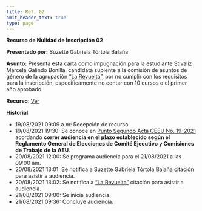 ```yaml
---
title: Ref. 02
omit_header_text: true
type: page
---
```


**Recurso de Nulidad de Inscripción 02**

**Presentado por:** Suzette Gabriela Tórtola Balaña

**Asunto:** Presenta esta carta como impugnación para la estudiante Stivaliz Marcela Galindo Bonilla,
candidata suplente a la comisión de asuntos de género de la agrupación [“La Revuelta”](/agrupaciones/la-revuelta), por no cumplir con los requisitos para la inscripción, específicamente no contar con 10 cursos o el primer año aprobado. 

**Recurso**: [Ver](https://drive.google.com/drive/folders/11zoimGJXjJXM9Bcu9d6o7BY5PZGS2w87?usp=sharing)

**Historial**

* 19/08/2021 09:09 a.m: Recepción de recurso.
* 19/08/2021 19:30: Se conoce en [Punto Segundo Acta CEEU No. 19-2021](/actas/19/) acordando **correr audiencia en el plazo establecido según el Reglamento General de Elecciones de Comité Ejecutivo y Comisiones de Trabajo de la AEU**.
* 20/08/2021 12:00: Se programa audiencia para el 21/08/2021 a las 09:00 am.
* 20/08/2021 13:01: Se notifica a Suzette Gabriela Tórtola Balaña citación para asistir a audiencia.
* 20/08/2021 13:02: Se notifica a [“La Revuelta”](/agrupaciones/la-revuelta) citación para asistir a audiencia.
* 21/08/2021 09:00: Se inicia audiencia.
* 21/08/2021 09:36: Concluye audiencia.